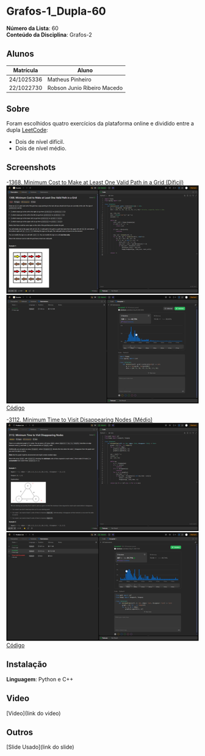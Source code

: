 # Grafos-1_Dupla-60


**Número da Lista**: 60<br>
**Conteúdo da Disciplina**: Grafos-2<br>

## Alunos
|Matrícula | Aluno |
| -- | -- |
| 24/1025336  |  Matheus Pinheiro |
| 22/1022730   |  Robson Junio Ribeiro Macedo |

## Sobre 
Foram escolhidos quatro exercícios da plataforma online e dividido entre a dupla [LeetCode](https://leetcode.com/):
- Dois de nível difícil.
- Dois de nível médio.


## Screenshots
-[1368. Minimum Cost to Make at Least One Valid Path in a Grid (Díficil)](https://leetcode.com/problems/minimum-cost-to-make-at-least-one-valid-path-in-a-grid/)
![1368](assets/1368.png)
![](assets/1368submitted.png)
[Código](code/1368.py)

-[3112. Minimum Time to Visit Disappearing Nodes (Médio)](https://leetcode.com/problems/minimum-cost-to-make-at-least-one-valid-path-in-a-grid/)
![3112](assets/3112.png)
![](assets/3112submitted.png)
[Código](code/3112.py)


## Instalação 
**Linguagem**: Python e C++<br> 

## Video
[Video](link do video)

## Outros 
[Slide Usado](link do slide)


